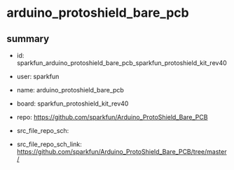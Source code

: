 # arduino_protoshield_bare_pcb
 
## summary 
* id: sparkfun_arduino_protoshield_bare_pcb_sparkfun_protoshield_kit_rev40
* user: sparkfun
* name: arduino_protoshield_bare_pcb
* board: sparkfun_protoshield_kit_rev40
* repo: https://github.com/sparkfun/Arduino_ProtoShield_Bare_PCB



* src_file_repo_sch: 
* src_file_repo_sch_link: https://github.com/sparkfun/Arduino_ProtoShield_Bare_PCB/tree/master/






